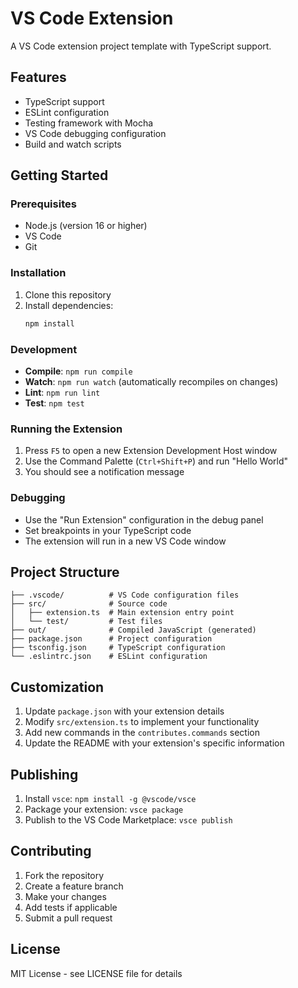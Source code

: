 # VS Code Extension

A VS Code extension project template with TypeScript support.

## Features

- TypeScript support
- ESLint configuration
- Testing framework with Mocha
- VS Code debugging configuration
- Build and watch scripts

## Getting Started

### Prerequisites

- Node.js (version 16 or higher)
- VS Code
- Git

### Installation

1. Clone this repository
2. Install dependencies:
   ```bash
   npm install
   ```

### Development

- **Compile**: `npm run compile`
- **Watch**: `npm run watch` (automatically recompiles on changes)
- **Lint**: `npm run lint`
- **Test**: `npm test`

### Running the Extension

1. Press `F5` to open a new Extension Development Host window
2. Use the Command Palette (`Ctrl+Shift+P`) and run "Hello World"
3. You should see a notification message

### Debugging

- Use the "Run Extension" configuration in the debug panel
- Set breakpoints in your TypeScript code
- The extension will run in a new VS Code window

## Project Structure

```
├── .vscode/          # VS Code configuration files
├── src/              # Source code
│   ├── extension.ts  # Main extension entry point
│   └── test/         # Test files
├── out/              # Compiled JavaScript (generated)
├── package.json      # Project configuration
├── tsconfig.json     # TypeScript configuration
└── .eslintrc.json    # ESLint configuration
```

## Customization

1. Update `package.json` with your extension details
2. Modify `src/extension.ts` to implement your functionality
3. Add new commands in the `contributes.commands` section
4. Update the README with your extension's specific information

## Publishing

1. Install `vsce`: `npm install -g @vscode/vsce`
2. Package your extension: `vsce package`
3. Publish to the VS Code Marketplace: `vsce publish`

## Contributing

1. Fork the repository
2. Create a feature branch
3. Make your changes
4. Add tests if applicable
5. Submit a pull request

## License

MIT License - see LICENSE file for details

